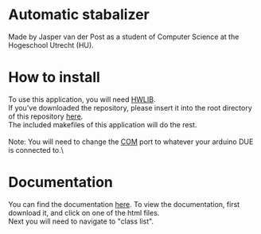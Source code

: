 # Automatic stabalizer
Made by Jasper van der Post as a student of Computer Science at the Hogeschool Utrecht (HU).

# How to install
To use this application, you will need [HWLIB](https://github.com/wovo/hwlib).\
If you've downloaded the repository, please insert it into the root directory of this repository [here](https://github.com/Pink-Shadow/IPASS).\
The included makefiles of this application will do the rest.\
\
Note: You will need to change the [COM](IPASS_Project/Makefile.due) port to whatever your arduino DUE is connected to.\

# Documentation
You can find the documentation [here](Doxygen/html). To view the documentation, first download it, and click on one of the html files.\
Next you will need to navigate to "class list".
